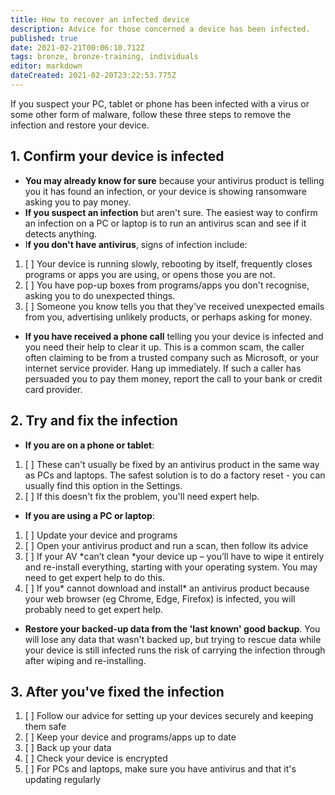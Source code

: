 ```yaml
---
title: How to recover an infected device
description: Advice for those concerned a device has been infected.
published: true
date: 2021-02-21T00:06:10.712Z
tags: bronze, bronze-training, individuals
editor: markdown
dateCreated: 2021-02-20T23:22:53.775Z
---
```


If you suspect your PC, tablet or phone has been infected with a virus or some other form of malware, follow these three steps to remove the infection and restore your device.

## 1. Confirm your device is infected

+ **You may already know for sure** because your antivirus product is telling you it has found an infection, or your device is showing ransomware asking you to pay money. 
+ **If you suspect an infection** but aren't sure. The easiest way to confirm an infection on a PC or laptop is to run an antivirus scan and see if it detects anything.
+ I**f you don't have antivirus**, signs of infection include:
1. [ ] Your device is running slowly, rebooting by itself, frequently closes programs or apps you are using, or opens those you are not.
2. [ ] You have pop-up boxes from programs/apps you don't recognise, asking you to do unexpected things.
3. [ ]  Someone you know tells you that they've received unexpected emails from you, advertising unlikely products, or perhaps asking for money.

+ **If you have received a phone call** telling you your device is infected and you need their help to clear it up. This is a common scam, the caller often claiming to be from a trusted company such as Microsoft, or your internet service provider. Hang up immediately. If such a caller has persuaded you to pay them money, report the call to your bank or credit card provider.

## 2. Try and fix the infection

+ **If you are on a phone or tablet**:
1. [ ] These can't usually be fixed by an antivirus product in the same way as PCs and laptops. The safest solution is to do a factory reset - you can usually find this option in the Settings.
1. [ ] If this doesn't fix the problem, you'll need expert help.
+ **If you are using a PC or laptop**:
1. [ ] Update your device and programs
1. [ ] Open your antivirus product and run a scan, then follow its advice
1. [ ] If your AV *can’t clean *your device up – you’ll have to wipe it entirely and re-install everything, starting with your operating system. You may need to get expert help to do this.
1. [ ] If you* cannot download and install* an antivirus product because your web browser (eg Chrome, Edge, Firefox) is infected, you will probably need to get expert help.
+ **Restore your backed-up data from the 'last known' good backup**. You will lose any data that wasn't backed up, but trying to rescue data while your device is still infected runs the risk of carrying the infection through after wiping and re-installing.

## 3. After you've fixed the infection

1. [ ] Follow our advice for setting up your devices securely and keeping them safe
1. [ ] Keep your device and programs/apps up to date
1. [ ] Back up your data
1. [ ] Check your device is encrypted
1. [ ] For PCs and laptops, make sure you have antivirus and that it's updating regularly